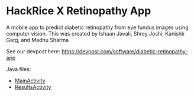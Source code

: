 # HackRice X Retinopathy App

A mobile app to predict diabetic retinopathy from eye fundus images using computer vision. This was created by Ishaan Javali, Shrey Joshi, Kanishk Garg, and Madhu Sharma

See our devpost here: https://devpost.com/software/diabetic-retinopathy-app

Java files:
- [MainActivity](https://github.com/ishaanjav/HackRice-X-Retinopathy-App/blob/master/app/src/main/java/app/ij/hackricexretinopathyapp/MainActivity.java)
- [ResultsActivity](https://github.com/ishaanjav/HackRice-X-Retinopathy-App/blob/master/app/src/main/java/app/ij/hackricexretinopathyapp/ResultsActivity.java)
